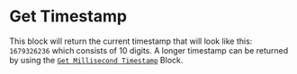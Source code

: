 # Get Timestamp

This block will return the current timestamp that will look like this: `1679326236` which consists of 10 digits. A longer timestamp can be returned by using the [`Get Millisecond Timestamp`](get-milliseconds-timestamp.md) Block.
